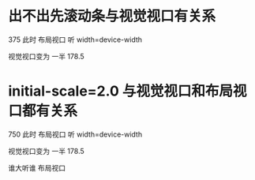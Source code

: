 
# 出不出先滚动条与视觉视口有关系

<meta name="viewport" content="width=device-width, initial-scale=2.0">
375
此时  布局视口 听 width=device-width

视觉视口变为 一半  178.5

# initial-scale=2.0  与视觉视口和布局视口都有关系

<meta name="viewport" content="width=device-width, initial-scale=0.5">

750
此时  布局视口 听 width=device-width

视觉视口变为 一半  178.5

谁大听谁 布局视口